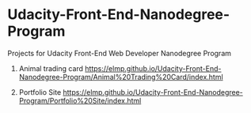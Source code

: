# Udacity-Front-End-Nanodegree-Program
Projects for Udacity Front-End Web Developer Nanodegree Program

1. Animal trading card https://elmp.github.io/Udacity-Front-End-Nanodegree-Program/Animal%20Trading%20Card/index.html

2.  Portfolio Site https://elmp.github.io/Udacity-Front-End-Nanodegree-Program/Portfolio%20Site/index.html
